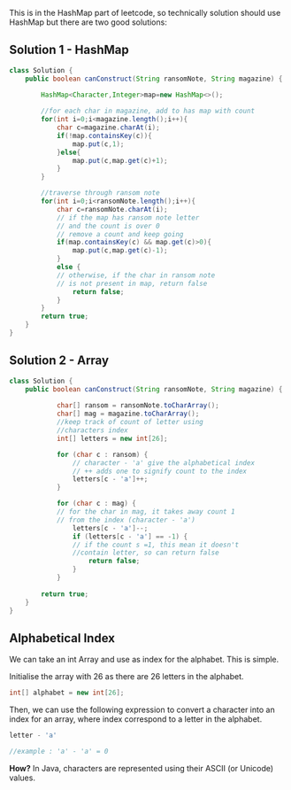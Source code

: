 This is in the HashMap part of leetcode, so technically solution should use HashMap but there are two good solutions:

## Solution 1 - HashMap
``` java
class Solution {
    public boolean canConstruct(String ransomNote, String magazine) {
	
		HashMap<Character,Integer>map=new HashMap<>();

		//for each char in magazine, add to has map with count
        for(int i=0;i<magazine.length();i++){
            char c=magazine.charAt(i);
            if(!map.containsKey(c)){
                map.put(c,1);
            }else{
                map.put(c,map.get(c)+1);
            }
        }

		//traverse through ransom note
        for(int i=0;i<ransomNote.length();i++){
            char c=ransomNote.charAt(i);
            // if the map has ransom note letter
            // and the count is over 0
            // remove a count and keep going
            if(map.containsKey(c) && map.get(c)>0){
                map.put(c,map.get(c)-1);
            }
            else {
            // otherwise, if the char in ransom note 
            // is not present in map, return false
                return false;
            }
        }
        return true;
    }
}
```

## Solution 2 - Array
``` java
class Solution {
    public boolean canConstruct(String ransomNote, String magazine) {
	
			char[] ransom = ransomNote.toCharArray();
			char[] mag = magazine.toCharArray();
			//keep track of count of letter using 
			//characters index
			int[] letters = new int[26];

			for (char c : ransom) {
				// character - 'a' give the alphabetical index
				// ++ adds one to signify count to the index
				letters[c - 'a']++;
			}

			for (char c : mag) {
			// for the char in mag, it takes away count 1
			// from the index (character - 'a')
				letters[c - 'a']--;
				if (letters[c - 'a'] == -1) {
				// if the count s =1, this mean it doesn't
				//contain letter, so can return false
					return false;
				}
			}
			
		return true;
    }
}

```


## Alphabetical Index

We can take an int Array and use as index for the alphabet. This is simple.

Initialise the array with 26 as there are 26 letters in the alphabet.

``` java
int[] alphabet = new int[26];
```

Then, we can use the following expression to convert a character into an index for an array, where index correspond to a letter in the alphabet.

``` java
letter - 'a'

//example : 'a' - 'a' = 0
```

**How?**
In Java, characters are represented using their ASCII (or Unicode) values.